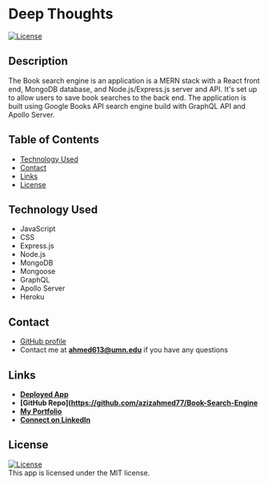 # Deep Thoughts

 <a href=./LICENSE>![License](https://img.shields.io/badge/License%3A-MIT-green.svg)</a>  

## Description

The Book search engine is an application is a MERN stack with a React front end, MongoDB database, and Node.js/Express.js server and API. It's set up to allow users to save book searches to the back end. The application is built using Google Books API search engine build with GraphQL API and Apollo Server.


## Table of Contents
- [Technology Used](#technology-used)
- [Contact](#contact)
- [Links](#links)
- [License](#license)


## Technology Used
- JavaScript       
- CSS
- Express.js
- Node.js
- MongoDB  
- Mongoose 
- GraphQL
- Apollo Server 
- Heroku 


## Contact
- [GitHub profile](https://github.com/azizahmed77/)
- Contact me at **ahmed613@umn.edu** if you have any questions

## Links
- **[Deployed App](https://fast-river-23707.herokuapp.com/)**
- **[GitHub Repo](https://github.com/azizahmed77/Book-Search-Engine**
- **[My Portfolio](https://azizahmed77.github.io/React-Portfolio/)**
- **[Connect on LinkedIn](https://www.linkedin.com/in/aziz-ahmed)**

## License  
<a href=./LICENSE>![License](https://img.shields.io/badge/License%3A-MIT-green.svg)</a>     
This app is licensed under the MIT license.

